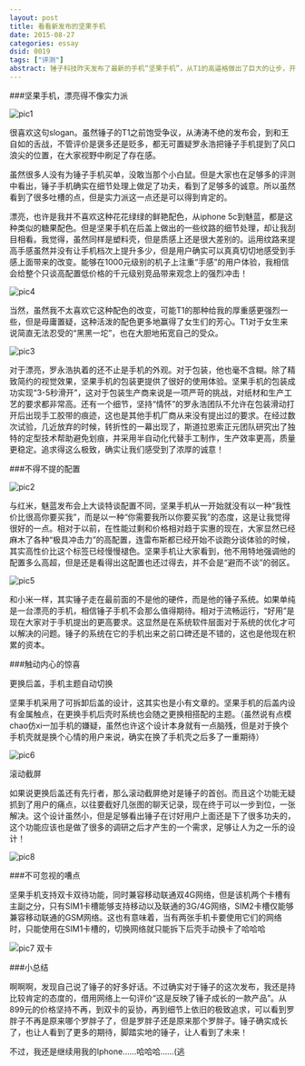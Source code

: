 ```yaml
---
layout: post
title: 看看新发布的坚果手机
date: 2015-08-27
categories: essay
dsid: 0019
tags: ["评测"]
abstract: 锤子科技昨天发布了最新的手机“坚果手机”，从T1的高逼格做出了巨大的让步，开始尝试高性价比低价格的情怀体验。借用网络上一句评价“这是反映了锤子成长的一款产品”。从899元的价格坚持不再，到双卡的妥协，再到细节上依旧的极致追求，可以看到罗胖子不再是原来哪个罗胖子了，但是罗胖子还是原来那个罗胖子。锤子确实成长了，也让人看到了更多的期待，脚踏实地的锤子，让人看到了未来！
---
```


###坚果手机，漂亮得不像实力派

![pic1](/photo/nut/pic1.jpg)

很喜欢这句slogan。虽然锤子的T1之前饱受争议，从涛涛不绝的发布会，到和王自如的舌战，不管评价是褒多还是贬多，都无可置疑罗永浩把锤子手机提到了风口浪尖的位置，在大家视野中刷足了存在感。

虽然很多人没有为锤子手机买单，没敢当那个小白鼠。但是大家也在足够多的评测中看出，锤子手机确实在细节处理上做足了功夫，看到了足够多的诚意。所以虽然看到了很多吐槽的点，但是实力派这一点还是可以得到肯定的。

漂亮，也许是我并不喜欢这种花花绿绿的鲜艳配色，从iphone 5c到魅蓝，都是这种类似的糖果配色。但是坚果手机在后盖上做出的一些纹路的细节处理，却让我刮目相看。我觉得，虽然同样是塑料壳，但是质感上还是很大差别的。运用纹路来提高手感虽然并没有让手机档次上提升多少，但是用户确实可以真真切切地感受到手感上面带来的改变。能够在1000元级别的机子上注重“手感”的用户体验，我相信会给整个只谈高配置低价格的千元级别竞品带来观念上的强烈冲击！

![pic4](/photo/nut/pic4.jpg)

当然，虽然我不太喜欢它这种配色的改变，可能T1的那种给我的厚重感更强烈一些，但是毋庸置疑，这种活泼的配色更多地赢得了女生们的芳心。T1对于女生来说简直无法忍受的“黑黑一坨”，也在大胆地拓宽自己的受众。

![pic3](/photo/nut/pic3.jpg)

对于漂亮，罗永浩执着的还不止是手机的外观。对于包装，他也毫不含糊。除了精致简约的视觉效果，坚果手机的包装更提供了很好的使用体验。坚果手机的包装成功实现“3-5秒滑开”，这对于包装生产商来说是一项严苛的挑战，对纸材和生产工艺的要求都非常高。还有一个细节，坚持“情怀”的罗永浩团队不允许在包装滑动打开后出现手工胶带的痕迹，这也是其他手机厂商从来没有提出过的要求。在经过数次试验，几近放弃的时候，转折性的一幕出现了，斯道拉恩索正元团队研究出了独特的定型技术帮助避免划痕，并采用半自动化代替手工制作，生产效率更高，质量更稳定。追求得这么极致，确实让我们感受到了浓厚的诚意！

###不得不提的配置

![pic2](/photo/nut/pic2.jpg)

与红米，魅蓝发布会上大谈特谈配置不同，坚果手机从一开始就没有以一种“我性价比很高你要买我”，而是以一种“你需要我所以你要买我”的态度，这是让我觉得很好的一点。相对于以前，在性能过剩和价格相对趋于实惠的现在，大家显然已经麻木了各种“极具冲击力”的高配置，连雷布斯都已经开始不谈跑分谈体验的时候，其实高性价比这个标签已经慢慢褪色。坚果手机让大家看到，他不用特地强调他的配置多么高超，但是还是看得出这配置也还过得去，并不会是“避而不谈”的弱区。

![pic5](/photo/nut/pic5.jpg)

和小米一样，其实锤子走在最前面的不是他的硬件，而是他的锤子系统。如果单纯是一台漂亮的手机，相信锤子手机不会那么值得期待。相对于流畅运行，“好用”是现在大家对于手机提出的更高要求。这显然是在系统软件层面对于系统的优化才可以解决的问题。锤子的系统在它的手机出来之前口碑还是不错的，这也是他现在积累的资本。

###触动内心的惊喜

更换后盖，手机主题自动切换

坚果手机采用了可拆卸后盖的设计，这其实也是小有文章的。坚果手机的后盖内设有金属触点，在更换手机后壳时系统也会随之更换相搭配的主题。（虽然说有点模chao仿xi一加手机的嫌疑，虽然也许这个设计本身就有一点脑残，但是对于换个手机壳就是换个心情的用户来说，确实在换了手机壳之后多了一重期待）

![pic6](/photo/nut/pic6.jpg)

滚动截屏

如果说更换后盖还有先行者，那么滚动截屏绝对是锤子的首创。而且这个功能无疑抓到了用户的痛点，以往要截好几张图的聊天记录，现在终于可以一步到位，一张解决。这个设计虽然小，但是足够看出锤子在讨好用户上面还是下了很多功夫的，这个功能应该也是做了很多的调研之后才产生的一个需求，足够让人为之一乐的设计！

![pic8](/photo/nut/pic8.jpg)

###不可忽视的嘈点

坚果手机支持双卡双待功能，同时兼容移动联通双4G网络，但是该机两个卡槽有主副之分，只有SIM1卡槽能够支持移动以及联通的3G/4G网络，SIM2卡槽仅能够兼容移动联通的GSM网络。这也有意味着，当有两张手机卡要使用它们的网络时，只能使用在SIM1卡槽的，切换网络就只能拆下后壳手动换卡了哈哈哈

![pic7 双卡](/photo/nut/pic7.jpg)

###小总结

啊啊啊，发现自己说了锤子的好多好话。不过确实对于锤子的这次发布，我还是持比较肯定的态度的，借用网络上一句评价“这是反映了锤子成长的一款产品”。从899元的价格坚持不再，到双卡的妥协，再到细节上依旧的极致追求，可以看到罗胖子不再是原来哪个罗胖子了，但是罗胖子还是原来那个罗胖子。锤子确实成长了，也让人看到了更多的期待，脚踏实地的锤子，让人看到了未来！

不过，我还是继续用我的Iphone……哈哈哈……(逃
